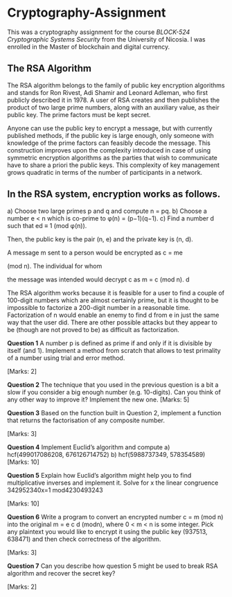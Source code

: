# Cryptography-Assignment

This was a cryptography assignment for the course *BLOCK-524 Cryptographic Systems Security* from the University of Nicosia. I was enrolled in the Master of blockchain and digital currency.

## The RSA Algorithm

The RSA algorithm belongs to the family of public key encryption algorithms and stands for Ron
Rivest, Adi Shamir and Leonard Adleman, who first publicly described it in 1978. A user of RSA
creates and then publishes the product of two large prime numbers, along with an auxiliary
value, as their public key. The prime factors must be kept secret.

Anyone can use the public key to encrypt a message, but with currently published methods, if
the public key is large enough, only someone with knowledge of the prime factors can feasibly
decode the message. This construction improves upon the complexity introduced in case of
using symmetric encryption algorithms as the parties that wish to communicate have to share a
priori the public keys. This complexity of key management grows quadratic in terms of the
number of participants in a network.

## In the RSA system, encryption works as follows.

a) Choose two large primes p and q and compute n = pq.
b) Choose a number e < n which is co-prime to φ(n) = (p−1)(q−1).
c) Find a number d such that ed ≡ 1 (mod φ(n)).

Then, the public key is the pair (n, e) and the private key is (n, d).

A message m sent to a person would be encrypted as c = me

(mod n). The individual for whom

the message was intended would decrypt c as m = c (mod n).
d

The RSA algorithm works because it is feasible for a user to find a couple of 100-digit numbers
which are almost certainly prime, but it is thought to be impossible to factorize a 200-digit
number in a reasonable time. Factorization of n would enable an enemy to find d from e in just
the same way that the user did. There are other possible attacks but they appear to be (though
are not proved to be) as difficult as factorization.

**Question 1**
A number p is defined as prime if and only if it is divisible by itself (and 1). Implement a method
from scratch that allows to test primality of a number using trial and error method.

[Marks: 2]

**Question 2**
The technique that you used in the previous question is a bit a slow if you consider a big enough
number (e.g. 10-digits). Can you think of any other way to improve it? Implement the new one.
[Marks: 5]

**Question 3**
Based on the function built in Question 2, implement a function that returns the factorisation of
any composite number.

[Marks: 3]

**Question 4**
Implement Euclid’s algorithm and compute
a) hcf(499017086208, 676126714752)
b) hcf(5988737349, 578354589)
[Marks: 10]

**Question 5**
Explain how Euclid’s algorithm might help you to find multiplicative inverses and implement it.
Solve for x the linear congruence 342952340x=1 mod4230493243

[Marks: 10]

**Question 6**
Write a program to convert an encrypted number c = m (mod n) into the original m =
e c
d
(modn), where 0 < m < n is some integer. Pick any plaintext you would like to encrypt it
using the public key (937513, 638471) and then check correctness of the algorithm.

 [Marks: 3]


**Question 7**
Can you describe how question 5 might be used to break RSA algorithm and recover the
secret key?

[Marks: 2]
